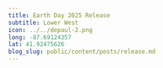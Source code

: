 ```yaml
---
title: Earth Day 2025 Release
subtitle: Lower West
icon: ../../depaul-2.png
long: -87.69124357
lat: 41.92475626
blog_slug: public/content/posts/release.md
---
```

